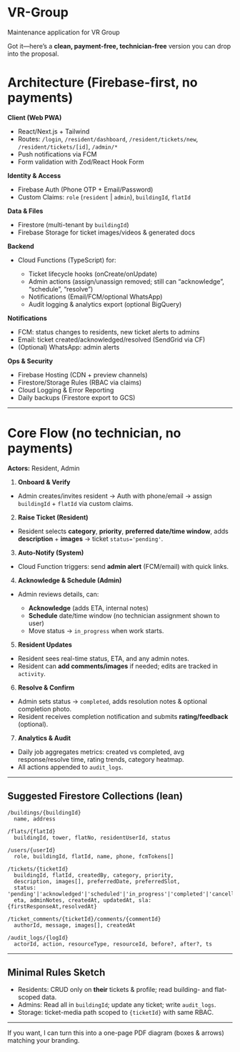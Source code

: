 # VR-Group
Maintenance application for VR Group 

Got it—here’s a **clean, payment-free, technician-free** version you can drop into the proposal.

# Architecture (Firebase-first, no payments)

**Client (Web PWA)**

* React/Next.js + Tailwind
* Routes: `/login`, `/resident/dashboard`, `/resident/tickets/new`, `/resident/tickets/[id]`, `/admin/*`
* Push notifications via FCM
* Form validation with Zod/React Hook Form

**Identity & Access**

* Firebase Auth (Phone OTP + Email/Password)
* Custom Claims: `role` (`resident` | `admin`), `buildingId`, `flatId`

**Data & Files**

* Firestore (multi-tenant by `buildingId`)
* Firebase Storage for ticket images/videos & generated docs

**Backend**

* Cloud Functions (TypeScript) for:

  * Ticket lifecycle hooks (onCreate/onUpdate)
  * Admin actions (assign/unassign removed; still can “acknowledge”, “schedule”, “resolve”)
  * Notifications (Email/FCM/optional WhatsApp)
  * Audit logging & analytics export (optional BigQuery)

**Notifications**

* FCM: status changes to residents, new ticket alerts to admins
* Email: ticket created/acknowledged/resolved (SendGrid via CF)
* (Optional) WhatsApp: admin alerts

**Ops & Security**

* Firebase Hosting (CDN + preview channels)
* Firestore/Storage Rules (RBAC via claims)
* Cloud Logging & Error Reporting
* Daily backups (Firestore export to GCS)

---

# Core Flow (no technician, no payments)

**Actors:** Resident, Admin

1. **Onboard & Verify**

* Admin creates/invites resident → Auth with phone/email → assign `buildingId` + `flatId` via custom claims.

2. **Raise Ticket (Resident)**

* Resident selects **category**, **priority**, **preferred date/time window**, adds **description** + **images** → ticket `status='pending'`.

3. **Auto-Notify (System)**

* Cloud Function triggers: send **admin alert** (FCM/email) with quick links.

4. **Acknowledge & Schedule (Admin)**

* Admin reviews details, can:

  * **Acknowledge** (adds ETA, internal notes)
  * **Schedule** date/time window (no technician assignment shown to user)
  * Move status → `in_progress` when work starts.

5. **Resident Updates**

* Resident sees real-time status, ETA, and any admin notes.
* Resident can **add comments/images** if needed; edits are tracked in `activity`.

6. **Resolve & Confirm**

* Admin sets status → `completed`, adds resolution notes & optional completion photo.
* Resident receives completion notification and submits **rating/feedback** (optional).

7. **Analytics & Audit**

* Daily job aggregates metrics: created vs completed, avg response/resolve time, rating trends, category heatmap.
* All actions appended to `audit_logs`.

---

## Suggested Firestore Collections (lean)

```
/buildings/{buildingId}
  name, address

/flats/{flatId}
  buildingId, tower, flatNo, residentUserId, status

/users/{userId}
  role, buildingId, flatId, name, phone, fcmTokens[]

/tickets/{ticketId}
  buildingId, flatId, createdBy, category, priority,
  description, images[], preferredDate, preferredSlot,
  status: 'pending'|'acknowledged'|'scheduled'|'in_progress'|'completed'|'cancelled',
  eta, adminNotes, createdAt, updatedAt, sla:{firstResponseAt,resolvedAt}

/ticket_comments/{ticketId}/comments/{commentId}
  authorId, message, images[], createdAt

/audit_logs/{logId}
  actorId, action, resourceType, resourceId, before?, after?, ts
```

---

## Minimal Rules Sketch

* Residents: CRUD only on **their** tickets & profile; read building- and flat-scoped data.
* Admins: Read all in `buildingId`; update any ticket; write `audit_logs`.
* Storage: ticket-media path scoped to `{ticketId}` with same RBAC.

---

If you want, I can turn this into a one-page PDF diagram (boxes & arrows) matching your branding.
